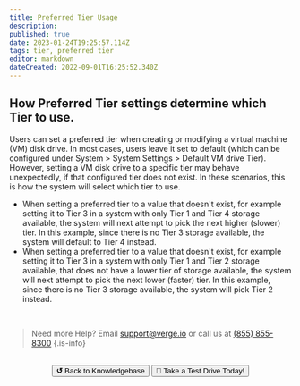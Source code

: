 ```yaml
---
title: Preferred Tier Usage
description: 
published: true
date: 2023-01-24T19:25:57.114Z
tags: tier, preferred tier
editor: markdown
dateCreated: 2022-09-01T16:25:52.340Z
---
```


## How Preferred Tier settings determine which Tier to use.

Users can set a preferred tier when creating or modifying a virtual machine (VM) disk drive.  In most cases, users leave it set to default (which can be configured under System > System Settings > Default VM drive Tier).  However, setting a VM disk drive to a specific tier may behave unexpectedly, if that configured tier does not exist. In these scenarios, this is how the system will select which tier to use.

- When setting a preferred tier to a value that doesn't exist, for example setting it to Tier 3 in a system with only Tier 1 and Tier 4 storage available, the system will next attempt to pick the next higher (slower) tier.  In this example, since there is no Tier 3 storage available, the system will default to Tier 4 instead.
- When setting a preferred tier to a value that doesn't exist, for example setting it to Tier 3 in a system with only Tier 1 and Tier 2 storage available, that does not have a lower tier of storage available, the system will next attempt to pick the next lower (faster) tier.  In this example, since there is no Tier 3 storage available, the system will pick Tier 2 instead.

<br>

> Need more Help? Email <a href="mailto:support@verge.io?subject=Support Inquiry" target="_blank" rel="noopener noreferrer">support@verge.io</a> or call us at <a href="tel:+855-855-8300">(855) 855-8300</a>
{.is-info}

<br>
<div style="text-align: center">
  <a href="https://wiki.verge.io/en/public/kb"><button class="button-grey"> <b>↺</b> Back to Knowledgebase</button></a>
<a href="https://www.verge.io/test-drive"><button class="button-orange">🚗 Take a Test Drive Today!</button></a>
</div>